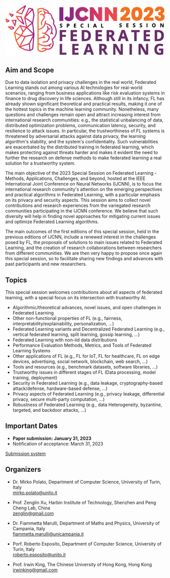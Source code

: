 <p align="center">
  <a href="https://2023.ijcnn.org/">
    <img src="./logo_ss_ijcnn2023.png" />
  </a>
</p>

## Aim and Scope

Due to data isolation and privacy challenges in the real world, Federated Learning stands out among various AI technologies for real-world scenarios, ranging from business applications like risk evaluation systems in finance to drug discovery in life sciences. Although still in its infancy, FL has already shown significant theoretical and practical results, making it one of the hottest topics in the machine learning community. Nonetheless, many questions and challenges remain open and attract increasing interest from international research communities: e.g., the statistical unbalancing of data, distributed optimization problems, communication latency, security, and resilience to attack issues. In particular, the trustworthiness of FL systems is threatened by adversarial attacks against data privacy, the learning algorithm's stability, and the system's confidentiality. Such vulnerabilities are exacerbated by the distributed training in federated learning, which makes protecting against threats harder and makes it evident the need to further the research on defense methods to make federated learning a real solution for a trustworthy system.

The main objective of the 2023 Special Session on Federated Learning - Methods, Applications, Challenges, and beyond, hosted at the IEEE International Joint Conference on Neural Networks (IJCNN), is to focus the international research community's attention on the emerging perspectives and practical algorithms in Federated Learning, with a particular emphasis on its privacy and security aspects. This session aims to collect novel contributions and research experiences from the variegated research communities participating in the IJCNN conference. We believe that such diversity will help in finding novel approaches for mitigating current issues and optimize Federated Learning algorithms.

The main outcomes of the first editions of this special session, held in the previous editions of IJCNN, include a renewed interest in the challenges posed by FL, the proposals of solutions to main issues related to Federated Learning, and the creation of research collaborations between researchers from different communities. We are then very happy to propose once again this special session, so to facilitate sharing new findings and advances with past participants and new researchers.

## Topics

This special session welcomes contributions about all aspects of federated learning, with a special focus on its intersection with trustworthy AI.

- Algorithmic/theoretical advances, novel issues, and open challenges in Federated Learning
- Other non-functional properties of FL (e.g., fairness, interpretability/explainability, personalization, ...)
- Federated Learning variants and Decentralized Federated Learning (e.g., vertical federated learning, split learning, gossip learning, ...)
- Federated Learning with non-iid data distributions
- Performance Evaluation Methods, Metrics, and Tools of Federated Learning Systems
- Other applications of FL (e.g., FL for IoT, FL for healthcare, FL on edge devices, advertising, social network, blockchain, web search, ...)
- Tools and resources (e.g., benchmark datasets, software libraries, ...)
- Trustworthy issues in different stages of FL (Data processing, model training, deployment)
- Security in Federated Learning (e.g., data leakage, cryptography-based attack/defense, hardware-based defense, ...)
- Privacy aspects of Federated Learning (e.g., privacy leakage, differential privacy, secure multi-party computation, ...)
- Robustness of Federated Learning (e.g., data Heterogeneity, byzantine, targeted, and backdoor attacks, ...)


## Important Dates

- **Paper submission: January 31, 2023**
- Notification of acceptance: March 31, 2023

[Submission system](https://edas.info/N30081) 


## Organizers
- Dr. Mirko Polato, Department of Computer Science, University of Turin, Italy\
  mirko.polato@unito.it

- Prof. Zenglin Xu, Harbin Institute of Technology, Shenzhen and Peng Cheng Lab, China\
  zenglin@gmail.com

- Dr. Fiammetta Marulli, Department of Maths and Physics, University of Campania, Italy\
  fiammetta.marulli@unicampania.it

- Porf. Roberto Esposito, Department of Computer Science, University of Turin, Italy\
  roberto.esposito@unito.it

- Prof. Irwin King, The Chinese University of Hong Kong, Hong Kong\
  irwinking@gmail.com
